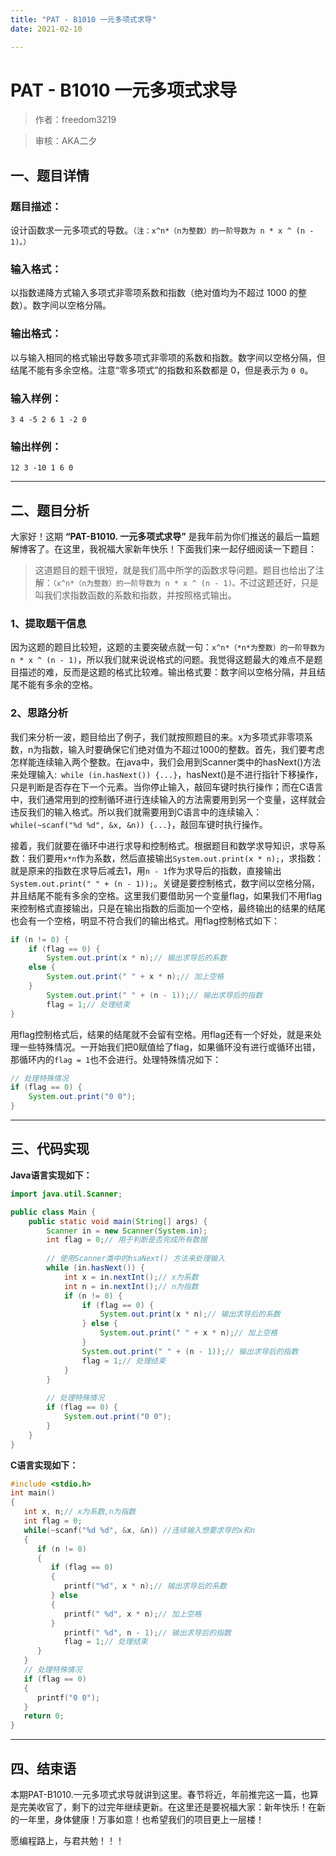 ```yaml
---
title: "PAT - B1010 一元多项式求导"
date: 2021-02-10

---
```


# PAT - B1010 一元多项式求导

>    作者：freedom3219

>    审核：AKA二夕


## 一、题目详情

### 题目描述：

设计函数求一元多项式的导数。`（注：x^n*（n为整数）的一阶导数为 n * x ^ (n - 1)。）`

### 输入格式：

以指数递降方式输入多项式非零项系数和指数（绝对值均为不超过 1000 的整数）。数字间以空格分隔。

### 输出格式：

以与输入相同的格式输出导数多项式非零项的系数和指数。数字间以空格分隔，但结尾不能有多余空格。注意“零多项式”的指数和系数都是 0，但是表示为 `0 0`。

### 输入样例：

```out
3 4 -5 2 6 1 -2 0
```

### 输出样例：

```out
12 3 -10 1 6 0
```

---

## 二、题目分析

大家好！这期 **“PAT-B1010. 一元多项式求导”** 是我年前为你们推送的最后一篇题解博客了。在这里，我祝福大家新年快乐！下面我们来一起仔细阅读一下题目：

>这道题目的题干很短，就是我们高中所学的函数求导问题。题目也给出了注解：`（x^n*（n为整数）的一阶导数为 n * x ^ (n - 1)。`不过这题还好，只是叫我们求指数函数的系数和指数，并按照格式输出。

### 1、提取题干信息

因为这题的题目比较短，这题的主要突破点就一句：`x^n*（*n*为整数）的一阶导数为 n * x ^ (n - 1)`，所以我们就来说说格式的问题。我觉得这题最大的难点不是题目描述的难，反而是这题的格式比较难。输出格式要：数字间以空格分隔，并且结尾不能有多余的空格。

### 2、思路分析

我们来分析一波，题目给出了例子，我们就按照题目的来。x为多项式非零项系数，n为指数，输入时要确保它们绝对值为不超过1000的整数。首先，我们要考虑怎样能连续输入两个整数。在java中，我们会用到Scanner类中的hasNext()方法来处理输入:` while (in.hasNext()) {...}`，hasNext()是不进行指针下移操作，只是判断是否存在下一个元素。当你停止输入，敲回车键时执行操作；而在C语言中，我们通常用到的控制循环进行连续输入的方法需要用到另一个变量，这样就会违反我们的输入格式。所以我们就需要用到C语言中的连续输入：`while(~scanf("%d %d", &x, &n)) {...}`，敲回车键时执行操作。

接着，我们就要在循环中进行求导和控制格式。根据题目和数学求导知识，求导系数：我们要用`x*n`作为系数，然后直接输出`System.out.print(x * n);`，求指数：就是原来的指数在求导后减去1，用`n - 1`作为求导后的指数，直接输出`System.out.print(" " + (n - 1));`。关键是要控制格式，数字间以空格分隔，并且结尾不能有多余的空格。这里我们要借助另一个变量flag，如果我们不用flag来控制格式直接输出，只是在输出指数的后面加一个空格，最终输出的结果的结尾也会有一个空格，明显不符合我们的输出格式。用flag控制格式如下：

```java
if (n != 0) {
    if (flag == 0) {
        System.out.print(x * n);// 输出求导后的系数
    else {
        System.out.print(" " + x * n);// 加上空格
    }
        System.out.print(" " + (n - 1));// 输出求导后的指数
        flag = 1;// 处理结束
}
```

用flag控制格式后，结果的结尾就不会留有空格。用flag还有一个好处，就是来处理一些特殊情况。一开始我们把0赋值给了flag，如果循环没有进行或循环出错，那循环内的`flag = 1`也不会进行。处理特殊情况如下：

```java 
// 处理特殊情况
if (flag == 0) {
    System.out.print("0 0");
}
```



---

## 三、代码实现

**Java语言实现如下：**

```java
import java.util.Scanner;

public class Main {
    public static void main(String[] args) {
        Scanner in = new Scanner(System.in);
        int flag = 0;// 用于判断是否完成所有数据
        
        // 使用Scanner类中的hsaNext() 方法来处理输入
        while (in.hasNext()) {
            int x = in.nextInt();// x为系数
            int n = in.nextInt();// n为指数
            if (n != 0) {
                if (flag == 0) {
                    System.out.print(x * n);// 输出求导后的系数
                } else {
                    System.out.print(" " + x * n);// 加上空格
                }
                System.out.print(" " + (n - 1));// 输出求导后的指数
                flag = 1;// 处理结束
            }
        }
        
        // 处理特殊情况
        if (flag == 0) {
            System.out.print("0 0");
        }
    }
}
```

**C语言实现如下：**

```c
#include <stdio.h>
int main()
{
   int x, n;// x为系数,n为指数
   int flag = 0;
   while(~scanf("%d %d", &x, &n)) //连续输入想要求导的x和n
   {
      if (n != 0) 
      {
         if (flag == 0) 
         {
            printf("%d", x * n);// 输出求导后的系数
         } else 
         {
            printf(" %d", x * n);// 加上空格
         }
            printf(" %d", n - 1);// 输出求导后的指数
            flag = 1;// 处理结束
      }  
   }
   // 处理特殊情况
   if (flag == 0) 
   {
      printf("0 0");
   }
   return 0;
}
```


---

## 四、结束语

本期PAT-B1010.一元多项式求导就讲到这里。春节将近，年前推完这一篇，也算是完美收官了，剩下的过完年继续更新。在这里还是要祝福大家：新年快乐！在新的一年里，身体健康！万事如意！也希望我们的项目更上一层楼！

愿编程路上，与君共勉！！！
